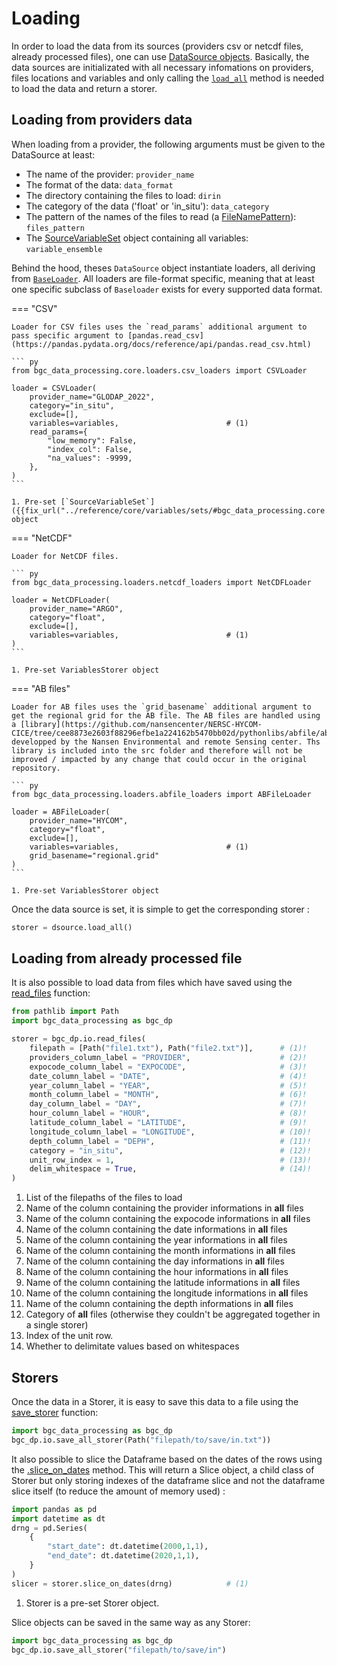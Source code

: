 # Loading

In order to load the data from its sources (providers csv or netcdf files, already processed files), one can use [DataSource objects]({{fix_url("../reference/core/sources/#bgc_data_processing.core.sources.DataSource")}}). Basically, the data sources are initializated with all necessary infomations on providers, files locations and variables and only calling the [`load_all`]({{fix_url("../reference/core/sources/#bgc_data_processing.core.sources.DataSource.load_all")}}) method is needed to load the data and return a storer. <br/>
## Loading from providers data

When loading from a provider, the following arguments must be given to the DataSource at least:

- The name of the provider: `provider_name`
- The format of the data: `data_format`
- The directory containing the files to load: `dirin`
- The category of the data ('float' or 'in_situ'): `data_category`
- The pattern of the names of the files to read (a [FileNamePattern]({{fix_url("../reference/utils/patterns/#bgc_data_processing.utils.patterns.FileNamePattern")}})): `files_pattern`
- The [SourceVariableSet]({{fix_url("../reference/core/variables/sets/#bgc_data_processing.core.variables.sets.SourceVariableSet")}}) object containing all variables: `variable_ensemble`

Behind the hood, theses `DataSource` object instantiate loaders, all deriving from [`BaseLoader`]({{fix_url("../reference/core/loaders/base/#bgc_data_processing.core.loaders.base.BaseLoader")}}). All loaders are file-format specific, meaning that at least one specific subclass of `Baseloader` exists for every supported data format.

=== "CSV"

    Loader for CSV files uses the `read_params` additional argument to pass specific argument to [pandas.read_csv](https://pandas.pydata.org/docs/reference/api/pandas.read_csv.html)

    ``` py
    from bgc_data_processing.core.loaders.csv_loaders import CSVLoader

    loader = CSVLoader(
        provider_name="GLODAP_2022",
        category="in_situ",
        exclude=[],
        variables=variables,                        # (1)
        read_params={
            "low_memory": False,
            "index_col": False,
            "na_values": -9999,
        },
    )
    ```

    1. Pre-set [`SourceVariableSet`]({{fix_url("../reference/core/variables/sets/#bgc_data_processing.core.variables.sets.SourceVariableSet")}}) object

=== "NetCDF"

    Loader for NetCDF files.

    ``` py
    from bgc_data_processing.loaders.netcdf_loaders import NetCDFLoader

    loader = NetCDFLoader(
        provider_name="ARGO",
        category="float",
        exclude=[],
        variables=variables,                        # (1)
    )
    ```

    1. Pre-set VariablesStorer object

=== "AB files"

    Loader for AB files uses the `grid_basename` additional argument to get the regional grid for the AB file. The AB files are handled using a [library](https://github.com/nansencenter/NERSC-HYCOM-CICE/tree/cee8873e2603f88296efbe1a224162b5470bb02d/pythonlibs/abfile/abfile) developped by the Nansen Environmental and remote Sensing center. Ths library is included into the src folder and therefore will not be improved / impacted by any change that could occur in the original repository.

    ``` py
    from bgc_data_processing.loaders.abfile_loaders import ABFileLoader

    loader = ABFileLoader(
        provider_name="HYCOM",
        category="float",
        exclude=[],
        variables=variables,                        # (1)
        grid_basename="regional.grid"
    )
    ```

    1. Pre-set VariablesStorer object

Once the data source is set, it is simple to get the corresponding storer :

```py
storer = dsource.load_all()
```
## Loading from already processed file

It is also possible to load data from files which have saved using the [read_files]({{fix_url("../reference/core/io/readers/#bgc_data_processing.core.io.readers.read_files")}}) function:

```py
from pathlib import Path
import bgc_data_processing as bgc_dp

storer = bgc_dp.io.read_files(
    filepath = [Path("file1.txt"), Path("file2.txt")],      # (1)!
    providers_column_label = "PROVIDER",                    # (2)!
    expocode_column_label = "EXPOCODE",                     # (3)!
    date_column_label = "DATE",                             # (4)!
    year_column_label = "YEAR",                             # (5)!
    month_column_label = "MONTH",                           # (6)!
    day_column_label = "DAY",                               # (7)!
    hour_column_label = "HOUR",                             # (8)!
    latitude_column_label = "LATITUDE",                     # (9)!
    longitude_column_label = "LONGITUDE",                   # (10)!
    depth_column_label = "DEPH",                            # (11)!
    category = "in_situ",                                   # (12)!
    unit_row_index = 1,                                     # (13)!
    delim_whitespace = True,                                # (14)!
)
```

1. List of the filepaths of the files to load
2. Name of the column containing the provider informations in **all** files
3. Name of the column containing the expocode informations in **all** files
4. Name of the column containing the date informations in **all** files
5. Name of the column containing the year informations in **all** files
6. Name of the column containing the month informations in **all** files
7. Name of the column containing the day informations in **all** files
8. Name of the column containing the hour informations in **all** files
9. Name of the column containing the latitude informations in **all** files
10. Name of the column containing the longitude informations in **all** files
11. Name of the column containing the depth informations in **all** files
12. Category of **all** files (otherwise they couldn't be aggregated together in a single storer)
13. Index of the unit row.
14. Whether to delimitate values based on whitespaces

## Storers

Once the data in a Storer, it is easy to save this data to a file using the [save_storer]({{fix_url("../reference/core/io/savers/#bgc_data_processing.core.io.savers.save_storer")}}) function:

```py
import bgc_data_processing as bgc_dp
bgc_dp.io.save_all_storer(Path("filepath/to/save/in.txt"))
```

It also possible to slice the Dataframe based on the dates of the rows using the [.slice_on_dates]({{fix_url("../reference/core/storers/#bgc_data_processing.core.storers.Storer.slice_on_dates")}}) method. This will return a Slice object, a child class of Storer but only storing indexes of the dataframe slice and not the dataframe slice itself (to reduce the amount of memory used) :

``` py
import pandas as pd
import datetime as dt
drng = pd.Series(
    {
        "start_date": dt.datetime(2000,1,1),
        "end_date": dt.datetime(2020,1,1),
    }
)
slicer = storer.slice_on_dates(drng)            # (1)
```

1. Storer is a pre-set Storer object.

Slice objects can be saved in the same way as any Storer:

```py
import bgc_data_processing as bgc_dp
bgc_dp.io.save_all_storer("filepath/to/save/in")
```
